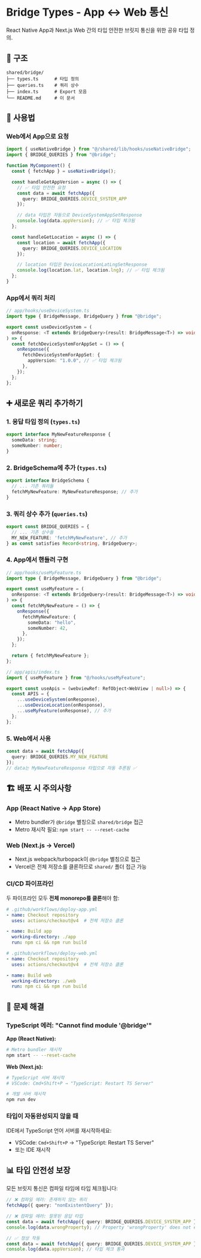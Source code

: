 # Bridge Types - App ↔ Web 통신

React Native App과 Next.js Web 간의 타입 안전한 브릿지 통신을 위한 공유 타입 정의.

## 📁 구조

```
shared/bridge/
├── types.ts      # 타입 정의
├── queries.ts    # 쿼리 상수
├── index.ts      # Export 모음
└── README.md     # 이 문서
```

## 🚀 사용법

### Web에서 App으로 요청

```typescript
import { useNativeBridge } from "@/shared/lib/hooks/useNativeBridge";
import { BRIDGE_QUERIES } from "@bridge";

function MyComponent() {
  const { fetchApp } = useNativeBridge();

  const handleGetAppVersion = async () => {
    // ✅ 타입 안전한 요청
    const data = await fetchApp({
      query: BRIDGE_QUERIES.DEVICE_SYSTEM_APP
    });

    // data 타입은 자동으로 DeviceSystemAppSetResponse
    console.log(data.appVersion); // ✅ 타입 체크됨
  };

  const handleGetLocation = async () => {
    const location = await fetchApp({
      query: BRIDGE_QUERIES.DEVICE_LOCATION
    });

    // location 타입은 DeviceLocationLatLngSetResponse
    console.log(location.lat, location.lng); // ✅ 타입 체크됨
  };
}
```

### App에서 쿼리 처리

```typescript
// app/hooks/useDeviceSystem.ts
import type { BridgeMessage, BridgeQuery } from "@bridge";

export const useDeviceSystem = (
  onResponse: <T extends BridgeQuery>(result: BridgeMessage<T>) => void
) => {
  const fetchDeviceSystemForAppSet = () => {
    onResponse({
      fetchDeviceSystemForAppSet: {
        appVersion: "1.0.0", // ✅ 타입 체크됨
      },
    });
  };
};
```

## ➕ 새로운 쿼리 추가하기

### 1. 응답 타입 정의 (`types.ts`)

```typescript
export interface MyNewFeatureResponse {
  someData: string;
  someNumber: number;
}
```

### 2. BridgeSchema에 추가 (`types.ts`)

```typescript
export interface BridgeSchema {
  // ... 기존 쿼리들
  fetchMyNewFeature: MyNewFeatureResponse; // 추가
}
```

### 3. 쿼리 상수 추가 (`queries.ts`)

```typescript
export const BRIDGE_QUERIES = {
  // ... 기존 상수들
  MY_NEW_FEATURE: 'fetchMyNewFeature', // 추가
} as const satisfies Record<string, BridgeQuery>;
```

### 4. App에서 핸들러 구현

```typescript
// app/hooks/useMyFeature.ts
import type { BridgeMessage, BridgeQuery } from "@bridge";

export const useMyFeature = (
  onResponse: <T extends BridgeQuery>(result: BridgeMessage<T>) => void
) => {
  const fetchMyNewFeature = () => {
    onResponse({
      fetchMyNewFeature: {
        someData: "hello",
        someNumber: 42,
      },
    });
  };

  return { fetchMyNewFeature };
};

// app/apis/index.ts
import { useMyFeature } from "@/hooks/useMyFeature";

export const useApis = (webviewRef: RefObject<WebView | null>) => {
  const APIS = {
    ...useDeviceSystem(onResponse),
    ...useDeviceLocation(onResponse),
    ...useMyFeature(onResponse), // 추가
  };
};
```

### 5. Web에서 사용

```typescript
const data = await fetchApp({
  query: BRIDGE_QUERIES.MY_NEW_FEATURE
});
// data는 MyNewFeatureResponse 타입으로 자동 추론됨 ✅
```

## 🏗️ 배포 시 주의사항

### App (React Native → App Store)
- Metro bundler가 `@bridge` 별칭으로 `shared/bridge` 접근
- Metro 재시작 필요: `npm start -- --reset-cache`

### Web (Next.js → Vercel)
- Next.js webpack/turbopack이 `@bridge` 별칭으로 접근
- Vercel은 전체 저장소를 클론하므로 `shared/` 폴더 접근 가능

### CI/CD 파이프라인
두 파이프라인 모두 **전체 monorepo를 클론**해야 함:

```yaml
# .github/workflows/deploy-app.yml
- name: Checkout repository
  uses: actions/checkout@v4  # 전체 저장소 클론

- name: Build app
  working-directory: ./app
  run: npm ci && npm run build
```

```yaml
# .github/workflows/deploy-web.yml
- name: Checkout repository
  uses: actions/checkout@v4  # 전체 저장소 클론

- name: Build web
  working-directory: ./web
  run: npm ci && npm run build
```

## 🔧 문제 해결

### TypeScript 에러: "Cannot find module '@bridge'"

**App (React Native):**
```bash
# Metro bundler 재시작
npm start -- --reset-cache
```

**Web (Next.js):**
```bash
# TypeScript 서버 재시작
# VSCode: Cmd+Shift+P → "TypeScript: Restart TS Server"

# 개발 서버 재시작
npm run dev
```

### 타입이 자동완성되지 않을 때

IDE에서 TypeScript 언어 서버를 재시작하세요:
- VSCode: `Cmd+Shift+P` → "TypeScript: Restart TS Server"
- 또는 IDE 재시작

## 📊 타입 안전성 보장

모든 브릿지 통신은 컴파일 타임에 타입 체크됩니다:

```typescript
// ❌ 컴파일 에러: 존재하지 않는 쿼리
fetchApp({ query: "nonExistentQuery" });

// ❌ 컴파일 에러: 잘못된 응답 타입
const data = await fetchApp({ query: BRIDGE_QUERIES.DEVICE_SYSTEM_APP });
console.log(data.wrongProperty); // Property 'wrongProperty' does not exist

// ✅ 정상 작동
const data = await fetchApp({ query: BRIDGE_QUERIES.DEVICE_SYSTEM_APP });
console.log(data.appVersion); // 타입 체크 통과
```
